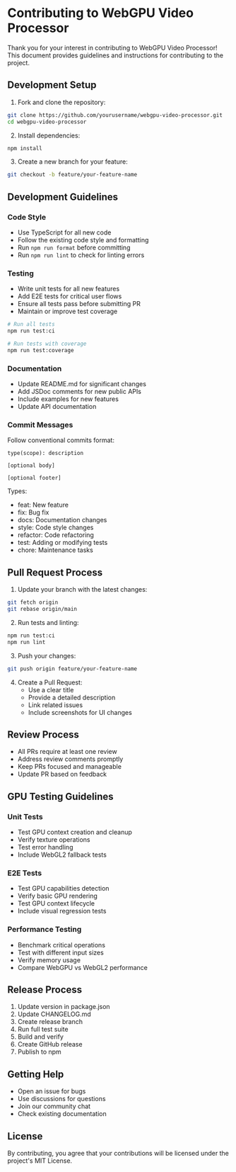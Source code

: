 # Contributing to WebGPU Video Processor

Thank you for your interest in contributing to WebGPU Video Processor! This document provides guidelines and instructions for contributing to the project.

## Development Setup

1. Fork and clone the repository:
```bash
git clone https://github.com/yourusername/webgpu-video-processor.git
cd webgpu-video-processor
```

2. Install dependencies:
```bash
npm install
```

3. Create a new branch for your feature:
```bash
git checkout -b feature/your-feature-name
```

## Development Guidelines

### Code Style

- Use TypeScript for all new code
- Follow the existing code style and formatting
- Run `npm run format` before committing
- Run `npm run lint` to check for linting errors

### Testing

- Write unit tests for all new features
- Add E2E tests for critical user flows
- Ensure all tests pass before submitting PR
- Maintain or improve test coverage

```bash
# Run all tests
npm run test:ci

# Run tests with coverage
npm run test:coverage
```

### Documentation

- Update README.md for significant changes
- Add JSDoc comments for new public APIs
- Include examples for new features
- Update API documentation

### Commit Messages

Follow conventional commits format:
```
type(scope): description

[optional body]

[optional footer]
```

Types:
- feat: New feature
- fix: Bug fix
- docs: Documentation changes
- style: Code style changes
- refactor: Code refactoring
- test: Adding or modifying tests
- chore: Maintenance tasks

## Pull Request Process

1. Update your branch with the latest changes:
```bash
git fetch origin
git rebase origin/main
```

2. Run tests and linting:
```bash
npm run test:ci
npm run lint
```

3. Push your changes:
```bash
git push origin feature/your-feature-name
```

4. Create a Pull Request:
   - Use a clear title
   - Provide a detailed description
   - Link related issues
   - Include screenshots for UI changes

## Review Process

- All PRs require at least one review
- Address review comments promptly
- Keep PRs focused and manageable
- Update PR based on feedback

## GPU Testing Guidelines

### Unit Tests

- Test GPU context creation and cleanup
- Verify texture operations
- Test error handling
- Include WebGL2 fallback tests

### E2E Tests

- Test GPU capabilities detection
- Verify basic GPU rendering
- Test GPU context lifecycle
- Include visual regression tests

### Performance Testing

- Benchmark critical operations
- Test with different input sizes
- Verify memory usage
- Compare WebGPU vs WebGL2 performance

## Release Process

1. Update version in package.json
2. Update CHANGELOG.md
3. Create release branch
4. Run full test suite
5. Build and verify
6. Create GitHub release
7. Publish to npm

## Getting Help

- Open an issue for bugs
- Use discussions for questions
- Join our community chat
- Check existing documentation

## License

By contributing, you agree that your contributions will be licensed under the project's MIT License. 
